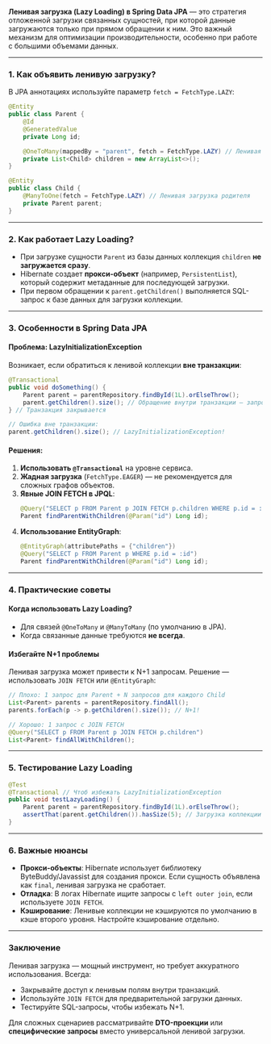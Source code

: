 **Ленивая загрузка (Lazy Loading) в Spring Data JPA** — это стратегия отложенной загрузки связанных сущностей, при которой данные загружаются только при прямом обращении к ним. Это важный механизм для оптимизации производительности, особенно при работе с большими объемами данных.

---

### **1. Как объявить ленивую загрузку?**
В JPA аннотациях используйте параметр `fetch = FetchType.LAZY`:
```java
@Entity
public class Parent {
    @Id
    @GeneratedValue
    private Long id;

    @OneToMany(mappedBy = "parent", fetch = FetchType.LAZY) // Ленивая загрузка коллекции
    private List<Child> children = new ArrayList<>();
}

@Entity
public class Child {
    @ManyToOne(fetch = FetchType.LAZY) // Ленивая загрузка родителя
    private Parent parent;
}
```

---

### **2. Как работает Lazy Loading?**
- При загрузке сущности `Parent` из базы данных коллекция `children` **не загружается сразу**.
- Hibernate создает **прокси-объект** (например, `PersistentList`), который содержит метаданные для последующей загрузки.
- При первом обращении к `parent.getChildren()` выполняется SQL-запрос к базе данных для загрузки коллекции.

---

### **3. Особенности в Spring Data JPA**
#### **Проблема: LazyInitializationException**
Возникает, если обратиться к ленивой коллекции **вне транзакции**:
```java
@Transactional
public void doSomething() {
    Parent parent = parentRepository.findById(1L).orElseThrow();
    parent.getChildren().size(); // Обращение внутри транзакции — запрос выполняется
} // Транзакция закрывается

// Ошибка вне транзакции:
parent.getChildren().size(); // LazyInitializationException!
```

#### **Решения:**
1. **Использовать `@Transactional`** на уровне сервиса.
2. **Жадная загрузка** (`FetchType.EAGER`) — не рекомендуется для сложных графов объектов.
3. **Явные JOIN FETCH в JPQL**:
   ```java
   @Query("SELECT p FROM Parent p JOIN FETCH p.children WHERE p.id = :id")
   Parent findParentWithChildren(@Param("id") Long id);
   ```
4. **Использование EntityGraph**:
   ```java
   @EntityGraph(attributePaths = {"children"})
   @Query("SELECT p FROM Parent p WHERE p.id = :id")
   Parent findParentWithChildren(@Param("id") Long id);
   ```

---

### **4. Практические советы**
#### **Когда использовать Lazy Loading?**
- Для связей `@OneToMany` и `@ManyToMany` (по умолчанию в JPA).
- Когда связанные данные требуются **не всегда**.

#### **Избегайте N+1 проблемы**
Ленивая загрузка может привести к N+1 запросам. Решение — использовать `JOIN FETCH` или `@EntityGraph`:
```java
// Плохо: 1 запрос для Parent + N запросов для каждого Child
List<Parent> parents = parentRepository.findAll();
parents.forEach(p -> p.getChildren().size()); // N+1!

// Хорошо: 1 запрос с JOIN FETCH
@Query("SELECT p FROM Parent p JOIN FETCH p.children")
List<Parent> findAllWithChildren();
```

---

### **5. Тестирование Lazy Loading**
```java
@Test
@Transactional // Чтоб избежать LazyInitializationException
public void testLazyLoading() {
    Parent parent = parentRepository.findById(1L).orElseThrow();
    assertThat(parent.getChildren()).hasSize(5); // Загрузка коллекции
}
```

---

### **6. Важные нюансы**
- **Прокси-объекты**: Hibernate использует библиотеку ByteBuddy/Javassist для создания прокси. Если сущность объявлена как `final`, ленивая загрузка не сработает.
- **Отладка**: В логах Hibernate ищите запросы с `left outer join`, если используете `JOIN FETCH`.
- **Кэширование**: Ленивые коллекции не кэшируются по умолчанию в кэше второго уровня. Настройте кэширование отдельно.

---

### **Заключение**
Ленивая загрузка — мощный инструмент, но требует аккуратного использования. Всегда:
- Закрывайте доступ к ленивым полям внутри транзакций.
- Используйте `JOIN FETCH` для предварительной загрузки данных.
- Тестируйте SQL-запросы, чтобы избежать N+1.

Для сложных сценариев рассматривайте **DTO-проекции** или **специфические запросы** вместо универсальной ленивой загрузки.